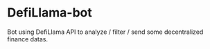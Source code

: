 # DefiLlama-bot

Bot using DefiLlama API to analyze / filter / send some decentralized finance datas.
